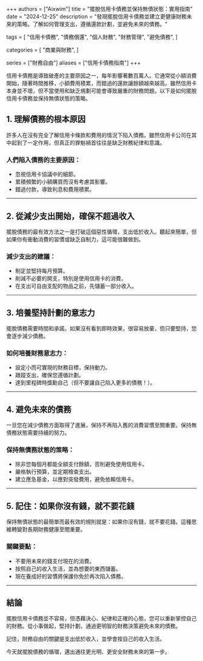 +++
authors = ["Aixwim"]
title = "擺脫信用卡債務並保持無債狀態：實用指南"
date = "2024-12-25"
description = "發現擺脫信用卡債務並建立更健康財務未來的策略。了解如何管理支出，遵循還款計劃，並避免未來的債務。"

tags = [
  "信用卡債務",
  "債務償還",
  "個人財務",
  "財務管理",
  "避免債務",
]

categories = [
  "商業與財務",
]

series = ["財務自由"]
aliases = ["信用卡債務指南"]
+++

信用卡債務是導致破產的主要原因之一，每年影響著數百萬人。它通常從小額消費開始，隨著時間推移，小額費用積累，而錯過的還款讓餘額越來越高。雖然信用卡本身並不壞，但不當使用和缺乏規劃可能會導致嚴重的財務問題。以下是如何擺脫信用卡債務並保持無債狀態的策略。

<!--more-->

## 1. 理解債務的根本原因

許多人在沒有完全了解信用卡條款和費用的情況下陷入債務。雖然信用卡公司在其中起到了一定作用，但真正的罪魁禍首往往是缺乏財務紀律和意識。

### 人們陷入債務的主要原因：
- 忽視信用卡協議中的細節。
- 累積頻繁的小額購買而沒有考慮其影響。
- 錯過付款，導致利息和費用積累。

---

## 2. 從減少支出開始，確保不超過收入

擺脫債務的最有效方法之一是打破這個惡性循環，支出低於收入。聽起來簡單，但如果你有衝動消費的習慣或缺乏自制力，這可能很難做到。

### 減少支出的建議：
- 制定並堅持每月預算。
- 削減不必要的開支，特別是使用信用卡的消費。
- 在支出可自由支配的物品之前，先儲蓄一部分收入。

---

## 3. 培養堅持計劃的意志力

擺脫債務需要時間和承諾。如果沒有看到即時效果，很容易放棄，但只要堅持，您會逐步減少債務。

### 如何培養財務意志力：
- 設定小而可實現的財務目標，保持動力。
- 跟蹤支出，確保您遵循計劃。
- 達到里程碑時獎勳自己（但不要讓自己陷入更多的債務！）。

---

## 4. 避免未來的債務

一旦您在減少債務方面取得了進展，保持不再陷入舊的消費習慣至關重要。保持無債務狀態需要持續的努力。

### 保持無債務狀態的策略：
- 除非您每個月都能全額支付餘額，否則避免使用信用卡。
- 嚴格執行預算，並定期檢查支出。
- 建立應急基金，以應對突發費用，避免依賴信用卡。

---

## 5. 記住：如果你沒有錢，就不要花錢

保持無債狀態的最簡單而最有效的規則就是：如果你沒有錢，就不要花錢。這種思維轉變對長期財務健康至關重要。

### 關鍵要點：
- 不要用未來的錢支付現在的消費。
- 按照自己的收入生活，並為想要的東西儲蓄。
- 現在養成好的習慣將保護你免於再次陷入債務。

---

## 結論

擺脫信用卡債務並不容易，但憑藉決心、紀律和正確的心態，您可以重新掌控自己的財務。從小事做起，堅持計劃，通過更明智的財務決策避免未來的債務。

記住，財務自由的關鍵是支出低於收入，並學會按自己的收入生活。

今天就擺脫債務的循環，邁出通往更光明、更安全財務未來的第一步。
